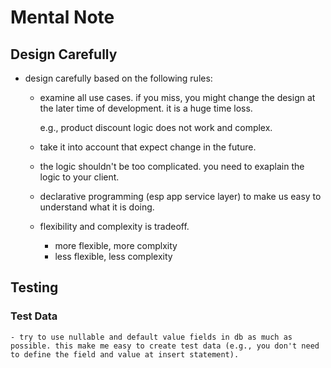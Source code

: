 # Mental Note

## Design Carefully

  - design carefully based on the following rules:

    - examine all use cases. if you miss, you might change the design at the later time of development. it is a huge time loss.

      e.g., product discount logic does not work and complex.

    - take it into account that expect change in the future.

    - the logic shouldn't be too complicated. you need to exaplain the logic to your client.

    - declarative programming (esp app service layer) to make us easy to understand what it is doing.

    - flexibility and complexity is tradeoff.
      - more flexible, more complxity
      - less flexible, less complexity

## Testing

  ### Test Data

    - try to use nullable and default value fields in db as much as possible. this make me easy to create test data (e.g., you don't need to define the field and value at insert statement). 
